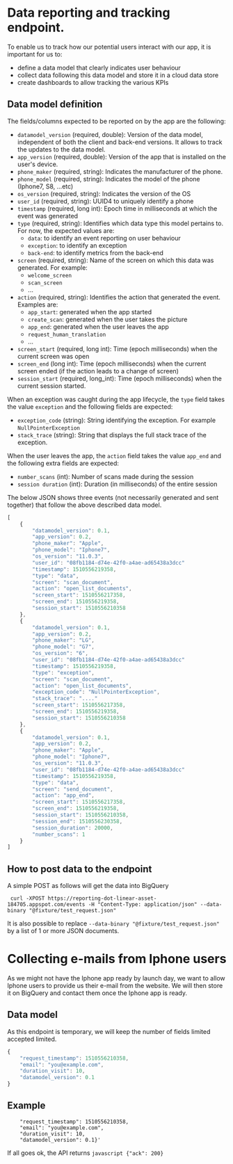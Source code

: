 # Data reporting and tracking endpoint.
To enable us to track how our potential users interact with our app, it is important for us to:
  - define a data model that clearly indicates user behaviour
  - collect data following this data model and store it in a cloud data store
  - create dashboards to allow tracking the various KPIs

## Data model definition
The fields/columns expected to be reported on by the app are the following:
  - `datamodel_version` (required, double): Version of the data model, independent of both the client and back-end versions. It allows to track the updates to the data model.
  - `app_version` (required, double): Version of the app that is installed on the user's device.
  - `phone_maker` (required, string): Indicates the manufacturer of the phone.
  - `phone_model` (required, string): Indicates the model of the phone (Iphone7, S8, ...etc)
  - `os_version` (required, string): Indicates the version of the OS
  - `user_id` (required, string): UUID4 to uniquely identify a phone
  - `timestamp` (required, long int): Epoch time in milliseconds at which the event was generated
  - `type` (required, string): Identifies which data type this model pertains to. For now, the expected values are:
    - `data`: to identify an event reporting on user behaviour
    - `exception`: to identify an exception
    - `back-end`: to identify metrics from the back-end
  - `screen` (required, string): Name of the screen on which this data was generated. For example:
    - `welcome_screen`
    - `scan_screen`
    - ...
  - `action` (required, string): Identifies the action that generated the event. Examples are:
    - `app_start`: generated when the app started
    - `create_scan`: generated when the user takes the picture
    - `app_end`: generated when the user leaves the app
    - `request_human_translation`
    - ...
  - `screen_start` (required, long int): Time (epoch milliseconds) when the current screen was open
  - `screen_end` (long int): Time (epoch milliseconds) when the current screen ended (if the action leads to a change of screen)
  -  `session_start` (required, long_int): Time (epoch milliseconds) when the current session started.

When an exception was caught during the app lifecycle, the `type` field takes the value `exception` and the following fields are expected:

  - `exception_code` (string): String identifying the exception. For example `NullPointerException`
  - `stack_trace` (string): String that displays the full stack trace of the exception.

When the user leaves the app, the `action` field takes the value `app_end` and the following extra fields are expected:

  - `number_scans` (int): Number of scans made during the session
  - `session duration` (int): Duration (in milliseconds) of the entire session

The below JSON shows three events (not necessarily generated and sent together) that follow the above described data model.

```javascript
[
    {
        "datamodel_version": 0.1,
        "app_version": 0.2,
        "phone_maker": "Apple",
        "phone_model": "Iphone7",
        "os_version": "11.0.3",
        "user_id": "08fb1184-d74e-42f0-a4ae-ad65438a3dcc"
        "timestamp": 1510556219358,
        "type": "data",
        "screen": "scan_document",
        "action": "open_list_documents",
        "screen_start": 1510556217358,
        "screen_end": 1510556219358,
        "session_start": 1510556210358
    },
    {
        "datamodel_version": 0.1,
        "app_version": 0.2,
        "phone_maker": "LG",
        "phone_model": "G7",
        "os_version": "6",
        "user_id": "08fb1184-d74e-42f0-a4ae-ad65438a3dcc"
        "timestamp": 1510556219358,
        "type": "exception",
        "screen": "scan_document",
        "action": "open_list_documents",
        "exception_code": "NullPointerException",
        "stack_trace": "...."
        "screen_start": 1510556217358,
        "screen_end": 1510556219358,
        "session_start": 1510556210358
    },
    {
        "datamodel_version": 0.1,
        "app_version": 0.2,
        "phone_maker": "Apple",
        "phone_model": "Iphone7",
        "os_version": "11.0.3",
        "user_id": "08fb1184-d74e-42f0-a4ae-ad65438a3dcc"
        "timestamp": 1510556219358,
        "type": "data",
        "screen": "send_document",
        "action": "app_end",
        "screen_start": 1510556217358,
        "screen_end": 1510556219358,
        "session_start": 1510556210358,
        "session_end": 1510556230358,
        "session_duration": 20000,
        "number_scans": 1
    }
]
```

## How to post data to the endpoint
A simple POST as follows will get the data into BigQuery

``` curl -XPOST https://reporting-dot-linear-asset-184705.appspot.com/events -H "Content-Type: application/json" --data-binary "@fixture/test_request.json"```

It is also possible to replace `--data-binary "@fixture/test_request.json"` by a list of 1 or more JSON documents.

# Collecting e-mails from Iphone users
As we might not have the Iphone app ready by launch day, we want to allow Iphone users to provide us their e-mail from the website. We will then store it on BigQuery and contact them once the Iphone app is ready.

## Data model
As this endpoint is temporary, we will keep the number of fields limited accepted limited.

```javascript
{
    "request_timestamp": 1510556210358,
    "email": "you@example.com",
    "duration_visit": 10,
    "datamodel_version": 0.1
}
```

## Example
``` curl -XPOST https://reporting-dot-linear-asset-184705.appspot.com/newProspect -H "Content-Type: application/json" -d '{
    "request_timestamp": 1510556210358,
    "email": "you@example.com",
    "duration_visit": 10,
    "datamodel_version": 0.1}'
```

If all goes ok, the API returns
```javascript {"ack": 200} ```
